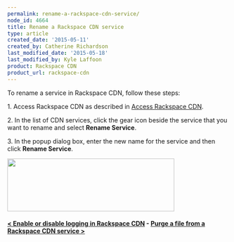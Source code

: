 ```yaml
---
permalink: rename-a-rackspace-cdn-service/
node_id: 4664
title: Rename a Rackspace CDN service
type: article
created_date: '2015-05-11'
created_by: Catherine Richardson
last_modified_date: '2015-05-18'
last_modified_by: Kyle Laffoon
product: Rackspace CDN
product_url: rackspace-cdn
---
```


To rename a service in Rackspace CDN, follow these steps:

1\. Access Rackspace CDN as described in [Access Rackspace
CDN](/how-to/access-rackspace-cdn).

2\. In the list of CDN services, click the gear icon beside the service
that you want to rename and select **Rename Service**.

3\. In the popup dialog box, enter the new name for the service and then
click **Rename Service**.

<img src="{% asset_path rackspace-cdn/rename-a-rackspace-cdn-service/RenameService.png %}" width="380" height="120" />



#### [&lt; Enable or disable logging in Rackspace CDN](/how-to/enable-or-disable-logging-in-rackspace-cdn)    -    [Purge a file from a Rackspace CDN service &gt;](/how-to/refresh-content-in-a-rackspace-cdn-service)










